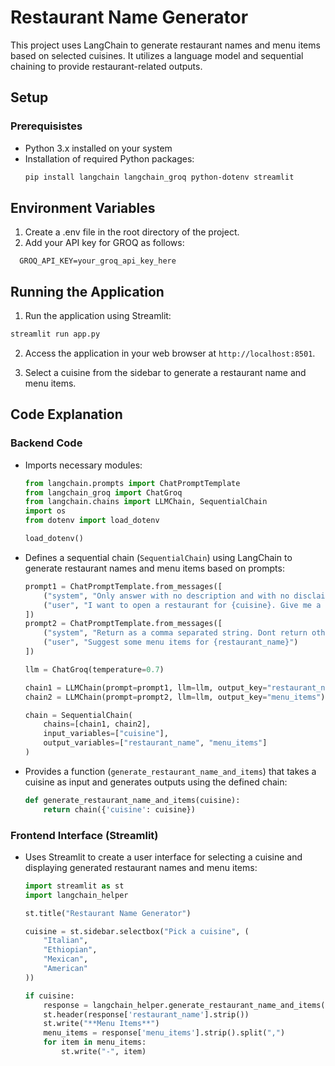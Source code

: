 # Restaurant Name Generator
This project uses LangChain to generate restaurant names and menu items based on selected cuisines. It utilizes a language model and sequential chaining to provide restaurant-related outputs.

## Setup
### Prerequisistes
- Python 3.x installed on your system
- Installation of required Python packages:
  ```bash
  pip install langchain langchain_groq python-dotenv streamlit

## Environment Variables
 1. Create a .env file in the root directory of the project.
 2. Add your API key for GROQ as follows:
 ```plaintext
   GROQ_API_KEY=your_groq_api_key_here
   ```
## Running the Application

 1. Run the application using Streamlit:
   ```bash
   streamlit run app.py
   ```

 2. Access the application in your web browser at `http://localhost:8501`.

 3. Select a cuisine from the sidebar to generate a restaurant name and menu items.

## Code Explanation

### Backend Code

- Imports necessary modules:
  ```python
  from langchain.prompts import ChatPromptTemplate
  from langchain_groq import ChatGroq
  from langchain.chains import LLMChain, SequentialChain
  import os
  from dotenv import load_dotenv

  load_dotenv()
  ```

- Defines a sequential chain (`SequentialChain`) using LangChain to generate restaurant names and menu items based on prompts:
  ```python
  prompt1 = ChatPromptTemplate.from_messages([
      ("system", "Only answer with no description and with no disclaimers or notes."),
      ("user", "I want to open a restaurant for {cuisine}. Give me a restaurant name.")
  ])
  prompt2 = ChatPromptTemplate.from_messages([
      ("system", "Return as a comma separated string. Dont return other details."),
      ("user", "Suggest some menu items for {restaurant_name}")
  ])
  
  llm = ChatGroq(temperature=0.7)
  
  chain1 = LLMChain(prompt=prompt1, llm=llm, output_key="restaurant_name")
  chain2 = LLMChain(prompt=prompt2, llm=llm, output_key="menu_items")
  
  chain = SequentialChain(
      chains=[chain1, chain2],
      input_variables=["cuisine"],
      output_variables=["restaurant_name", "menu_items"]
  )
  ```

- Provides a function (`generate_restaurant_name_and_items`) that takes a cuisine as input and generates outputs using the defined chain:
  ```python
  def generate_restaurant_name_and_items(cuisine):
      return chain({'cuisine': cuisine})
  ```

### Frontend Interface (Streamlit)

- Uses Streamlit to create a user interface for selecting a cuisine and displaying generated restaurant names and menu items:
  ```python
  import streamlit as st
  import langchain_helper
  
  st.title("Restaurant Name Generator")
  
  cuisine = st.sidebar.selectbox("Pick a cuisine", (
      "Italian",
      "Ethiopian",
      "Mexican",
      "American"
  ))
  
  if cuisine:
      response = langchain_helper.generate_restaurant_name_and_items(cuisine)
      st.header(response['restaurant_name'].strip())
      st.write("**Menu Items**")
      menu_items = response['menu_items'].strip().split(",")
      for item in menu_items:
          st.write("-", item)
  ```